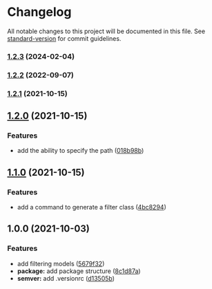 # Changelog

All notable changes to this project will be documented in this file. See [standard-version](https://github.com/conventional-changelog/standard-version) for commit guidelines.

### [1.2.3](https://github.com/darkjinnee/eloquent-filter/compare/v1.2.2...v1.2.3) (2024-02-04)

### [1.2.2](https://github.com/darkjinnee/eloquent-filter/compare/v1.2.1...v1.2.2) (2022-09-07)

### [1.2.1](https://github.com/darkjinnee/eloquent-filter/compare/v1.2.0...v1.2.1) (2021-10-15)

## [1.2.0](https://github.com/darkjinnee/eloquent-filter/compare/v1.1.0...v1.2.0) (2021-10-15)


### Features

* add the ability to specify the path ([018b98b](https://github.com/darkjinnee/eloquent-filter/commit/018b98be6485663222fcf908611952a0a9321e81))

## [1.1.0](https://github.com/darkjinnee/eloquent-filter/compare/v1.0.0...v1.1.0) (2021-10-15)


### Features

* add a command to generate a filter class ([4bc8294](https://github.com/darkjinnee/eloquent-filter/commit/4bc82949730228244bea6076c65f38d7e6a8210d))

## 1.0.0 (2021-10-03)


### Features

* add filtering models ([5679f32](https://github.com/darkjinnee/eloquent-filter/commit/5679f3280d011736a61f4ac45a55f071c1efd4b4))
* **package:** add package structure ([8c1d87a](https://github.com/darkjinnee/eloquent-filter/commit/8c1d87a36616b5de858b75a5697403a3c6c66c2c))
* **semver:** add .versionrc ([d13505b](https://github.com/darkjinnee/eloquent-filter/commit/d13505b6cd08b8692446d2cad649085b463f8b1b))
